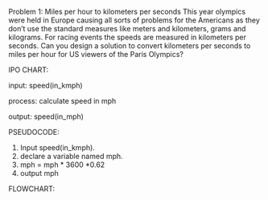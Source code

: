 Problem 1: Miles per hour to kilometers per seconds 
This year olympics were held in Europe causing all sorts of problems for the Americans as they don’t use the standard measures like meters and kilometers, grams and kilograms. For racing events the speeds are measured in kilometers per seconds. Can you design a solution to convert kilometers per seconds to miles per hour for US viewers of the Paris Olympics?

IPO CHART:

input:  speed(in_kmph)

process: calculate speed in mph

output: speed(in_mph)

PSEUDOCODE:
1. Input speed(in_kmph).
2. declare a variable named mph.
3. mph = mph * 3600 *0.62
4. output mph

FLOWCHART:
   
